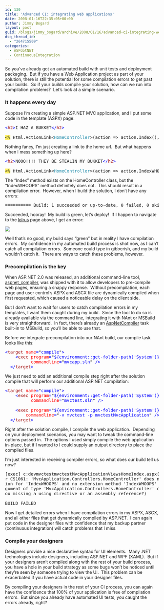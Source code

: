 ```yaml
---
id: 130
title: 'Advanced CI: integrating web applications'
date: 2008-01-16T22:35:05+00:00
author: Jimmy Bogard
layout: post
guid: /blogs/jimmy_bogard/archive/2008/01/16/advanced-ci-integrating-web-applications.aspx
dsq_thread_id:
  - "264715509"
categories:
  - ASPdotNET
  - ContinuousIntegration
---
```

So you&#8217;ve already got an automated build with unit tests and deployment packaging.&nbsp; But if you have a Web Application project as part of your solution, there is still the potential for some compilation errors to get past your builds.&nbsp; So if your builds compile your solution, how can we run into compilation problems?&nbsp; Let&#8217;s look at a simple scenario.

### It happens every day

Suppose I&#8217;m creating a simple ASP.NET MVC application, and I put some code in the template (ASPX) page:

<pre><span style="color: blue">&lt;</span><span style="color: #a31515">h2</span><span style="color: blue">&gt;</span>I HAZ A BUKKET<span style="color: blue">&lt;/</span><span style="color: #a31515">h2</span><span style="color: blue">&gt;

</span><span style="background: #ffee62">&lt;%</span> Html.ActionLink&lt;<span style="color: #2b91af">HomeController</span>&gt;(action =&gt; action.Index(), <span style="color: #a31515">"Home"</span>); <span style="background: #ffee62">%&gt;
</span></pre>

[](http://11011.net/software/vspaste)

Nothing fancy, I&#8217;m just creating a link to the home url.&nbsp; But what happens when I mess something up here?

<pre><span style="color: blue">&lt;</span><span style="color: #a31515">h2</span><span style="color: blue">&gt;</span>NOOO!!!! THEY BE STEALIN MY BUKKET<span style="color: blue">&lt;/</span><span style="color: #a31515">h2</span><span style="color: blue">&gt;

</span><span style="background: #ffee62">&lt;%</span> Html.ActionLink&lt;<span style="color: #2b91af">HomeController</span>&gt;(action =&gt; action.IndexWHOOPS(), <span style="color: #a31515">"Home"</span>); <span style="background: #ffee62">%&gt;
</span></pre>

[](http://11011.net/software/vspaste)

The &#8220;Index&#8221; method exists on the HomeController class, but the &#8220;IndexWHOOPS&#8221; method definitely does not.&nbsp; This should result in a compilation error.&nbsp; However, when I build the solution, I don&#8217;t have any errors:

<pre>========== Build: 1 succeeded or up-to-date, 0 failed, 0 skipped ==========</pre>

[](http://11011.net/software/vspaste)

Succeeded, hooray!&nbsp; My build is green, let&#8217;s deploy!&nbsp; If I happen to navigate to the [lolrus](http://ihasabucket.com/) page above, I get an error:

 ![](http://grabbagoftimg.s3.amazonaws.com/WebCompile_Bad.PNG)

Well that&#8217;s no good, my build says &#8220;green&#8221; but in reality I have compilation errors.&nbsp; My confidence in my automated build process is shot now, as I can&#8217;t catch all compilation errors.&nbsp; Someone could type in gibberish, and my build wouldn&#8217;t catch it.&nbsp; There are ways to catch these problems, however.

### Precompilation is the key

When ASP.NET 2.0 was released, an additional command-line tool, [aspnet_compiler](http://msdn2.microsoft.com/en-us/library/ms229863(VS.80).aspx), was shipped with it to allow developers to pre-compile web pages, ensuring a snappy response.&nbsp; Without precompilation, each page and user control&#8217;s ASPX and ASCX file are dynamically compiled when first requested, which caused a noticeable delay on the client side.

But I don&#8217;t want to wait for users to catch compilation errors in my templates, I want them caught during my build.&nbsp; Since the tool to do so is already available via the command line, integrating it with NAnt or MSBuild is very straightforward.&nbsp; In fact, there&#8217;s already an [AspNetCompiler](http://msdn2.microsoft.com/en-us/library/ms164291.aspx) task built-in to MSBuild, so you&#8217;ll be able to use that.

Before we integrate precompilation into our NAnt build, our compile task looks like this:

<pre><span style="color: blue">&lt;</span><span style="color: #a31515">target </span><span style="color: red">name</span><span style="color: blue">=</span>"<span style="color: blue">compile</span>"<span style="color: blue">&gt;
    &lt;</span><span style="color: #a31515">exec </span><span style="color: red">program</span><span style="color: blue">=</span>"<span style="color: blue">${environment::get-folder-path('System')}..Microsoft.NETFrameworkv3.5msbuild.exe</span>"
          <span style="color: red">commandline</span><span style="color: blue">=</span>"<span style="color: blue">mvcapp.sln</span>" <span style="color: blue">/&gt;
  &lt;/</span><span style="color: #a31515">target</span><span style="color: blue">&gt;
</span></pre>

[](http://11011.net/software/vspaste)

We just need to add an additional compile step right after the solution compile that will perform our additional ASP.NET compilation:

<pre><span style="color: blue">&lt;</span><span style="color: #a31515">target </span><span style="color: red">name</span><span style="color: blue">=</span>"<span style="color: blue">compile</span>"<span style="color: blue">&gt;
    &lt;</span><span style="color: #a31515">exec </span><span style="color: red">program</span><span style="color: blue">=</span>"<span style="color: blue">${environment::get-folder-path('System')}..Microsoft.NETFrameworkv3.5msbuild.exe</span>"
          <span style="color: red">commandline</span><span style="color: blue">=</span>"<span style="color: blue">mvctest.sln</span>" <span style="color: blue">/&gt;

    &lt;</span><span style="color: #a31515">exec </span><span style="color: red">program</span><span style="color: blue">=</span>"<span style="color: blue">${environment::get-folder-path('System')}..Microsoft.NETFrameworkv2.0.50727aspnet_compiler.exe</span>"
        <span style="color: red">commandline</span><span style="color: blue">=</span>"<span style="color: blue">-v mvctest -p mvctestMvcApplication</span>" <span style="color: blue">/&gt;
  &lt;/</span><span style="color: #a31515">target</span><span style="color: blue">&gt;
</span></pre>

[](http://11011.net/software/vspaste)

Right after the solution compile, I compile the web application.&nbsp; Depending on your deployment scenarios, you may want to tweak the command-line options passed in.&nbsp; The options I used simply compile the web application in-place, but if I wanted to I could supply an output directory to place the compiled files.

I&#8217;m just interested in receiving compiler errors, so what does our build tell us now?

<pre>[exec] c:devmvctestmvctestMvcApplicationViewsHomeIndex.aspx(8): erro
r CS1061: 'MvcApplication.Controllers.HomeController' does not contain a definit
ion for 'IndexWHOOPS' and no extension method 'IndexWHOOPS' accepting a first ar
gument of type 'MvcApplication.Controllers.HomeController' could be found (are y
ou missing a using directive or an assembly reference?)

BUILD FAILED</pre>

Now I get detailed errors when I have compilation errors in my ASPX, ASCX, and all other files that get dynamically compiled by ASP.NET.&nbsp; I can again put code in the designer files with confidence that my backup partner (continuous integration) will catch problems that I miss.

### Compile your designers

Designers provide a nice declarative syntax for UI elements.&nbsp; Many .NET technologies include designers, including ASP.NET and WPF (XAML).&nbsp; But if your designers aren&#8217;t compiled along with the rest of your build process, you have a hole in your build strategy as some bugs won&#8217;t be noticed until they&#8217;re seen by someone trying to view the UI.&nbsp; This problem can be exacerbated if you have actual code in your designer files.

By compiling your designers in the rest of your CI process, you can again have the confidence that 100% of your application is free of compilation errors.&nbsp; But since you already have automated UI tests, you caught the errors already, right?